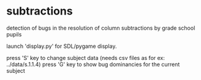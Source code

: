 subtractions
=============

detection of bugs in the resolution of column subtractions by grade school pupils


launch 'display.py' for SDL/pygame display.

press 'S' key to change subject data (needs csv files as for ex: ../data/s.1.1.4)
press 'G' key to show bug dominancies for the current subject